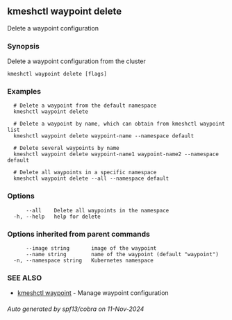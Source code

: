 ## kmeshctl waypoint delete

Delete a waypoint configuration

### Synopsis

Delete a waypoint configuration from the cluster

```
kmeshctl waypoint delete [flags]
```

### Examples

```
  # Delete a waypoint from the default namespace
  kmeshctl waypoint delete

  # Delete a waypoint by name, which can obtain from kmeshctl waypoint list
  kmeshctl waypoint delete waypoint-name --namespace default

  # Delete several waypoints by name
  kmeshctl waypoint delete waypoint-name1 waypoint-name2 --namespace default

  # Delete all waypoints in a specific namespace
  kmeshctl waypoint delete --all --namespace default
```

### Options

```
      --all    Delete all waypoints in the namespace
  -h, --help   help for delete
```

### Options inherited from parent commands

```
      --image string       image of the waypoint
      --name string        name of the waypoint (default "waypoint")
  -n, --namespace string   Kubernetes namespace
```

### SEE ALSO

* [kmeshctl waypoint](kmeshctl_waypoint.md)	 - Manage waypoint configuration

###### Auto generated by spf13/cobra on 11-Nov-2024
